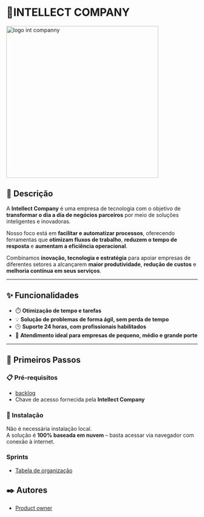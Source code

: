 # 🤖INTELLECT COMPANY
<img width="400" height="400" alt="logo int companny" src="https://github.com/user-attachments/assets/8a96ba9b-61a9-4de9-82ff-a07398616811" />

## 📌 Descrição
A **Intellect Company** é uma empresa de tecnologia com o objetivo de **transformar o dia a dia de negócios parceiros** por meio de soluções inteligentes e inovadoras.

Nosso foco está em **facilitar e automatizar processos**, oferecendo ferramentas que **otimizam fluxos de trabalho**, **reduzem o tempo de resposta** e **aumentam a eficiência operacional**.

Combinamos **inovação, tecnologia e estratégia** para apoiar empresas de diferentes setores a alcançarem **maior produtividade**, **redução de custos** e **melhoria contínua em seus serviços**.

---

## ✨ Funcionalidades
- ⏱️ **Otimização de tempo e tarefas**  
- 💡 **Solução de problemas de forma ágil, sem perda de tempo**  
- 🕒 **Suporte 24 horas, com profissionais habilitados**  
- 🏢 **Atendimento ideal para empresas de pequeno, médio e grande porte**  

---

## 🚀 Primeiros Passos

### 📋 Pré-requisitos
- [backlog](https://github.com/brinatex/-INTELLECT-COMPANY/blob/main/backlog.md)  
- Chave de acesso fornecida pela **Intellect Company**

### 🔧 Instalação
Não é necessária instalação local.  
A solução é **100% baseada em nuvem** – basta acessar via navegador com conexão à internet.


### Sprints
- [Tabela de organização](https://github.com/brinatex/-INTELLECT-COMPANY/blob/main/Sprint.md)

## ✒️ Autores
- [Product owner](https://github.com/brinatex/-INTELLECT-COMPANY/blob/main/Desenvolvedores.md)  
